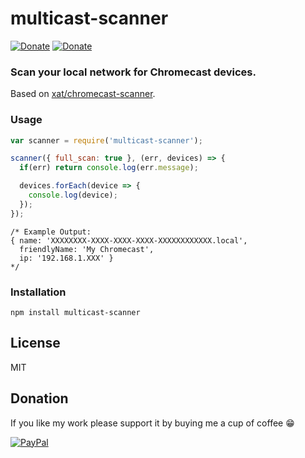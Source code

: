 # multicast-scanner
[![Donate](https://img.shields.io/badge/Donate-PayPal-blue.svg)](https://www.paypal.com/cgi-bin/webscr?cmd=_s-xclick&hosted_button_id=TFVDFD88KQ322)
[![Donate](https://img.shields.io/badge/Donate-PayPal.Me-lightgrey.svg)](https://www.paypal.me/Rafostar)

### Scan your local network for Chromecast devices.
Based on [xat/chromecast-scanner](https://github.com/xat/chromecast-scanner).

### Usage
```javascript
var scanner = require('multicast-scanner');

scanner({ full_scan: true }, (err, devices) => {
  if(err) return console.log(err.message);

  devices.forEach(device => {
    console.log(device);
  });
});
```

```
/* Example Output:
{ name: 'XXXXXXXX-XXXX-XXXX-XXXX-XXXXXXXXXXXX.local',
  friendlyName: 'My Chromecast',
  ip: '192.168.1.XXX' }
*/
```

### Installation

`npm install multicast-scanner`

## License
MIT

## Donation
If you like my work please support it by buying me a cup of coffee :grin:

[![PayPal](https://www.paypalobjects.com/en_US/i/btn/btn_donateCC_LG.gif)](https://www.paypal.com/cgi-bin/webscr?cmd=_s-xclick&hosted_button_id=TFVDFD88KQ322)
